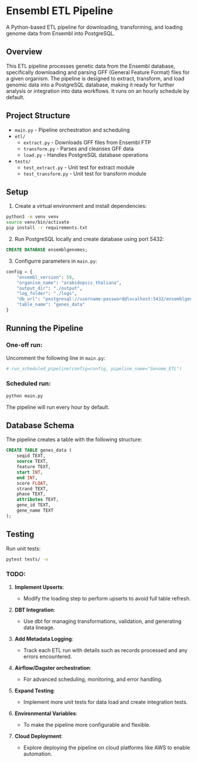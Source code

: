 # Ensembl ETL Pipeline

A Python-based ETL pipeline for downloading, transforming, and loading genome data from Ensembl into PostgreSQL.

## Overview

This ETL pipeline processes genetic data from the Ensembl database, specifically downloading and parsing GFF (General Feature Format) files for a given organism. The pipeline is designed to extract, transform, and load genomic data into a PostgreSQL database, making it ready for further analysis or integration into data workflows. It runs on an hourly schedule by default.

## Project Structure

- `main.py` - Pipeline orchestration and scheduling
- `etl/`
  - `extract.py` - Downloads GFF files from Ensembl FTP
  - `transform.py` - Parses and cleanses GFF data
  - `load.py` - Handles PostgreSQL database operations
- `tests/`
  - `test_extract.py` - Unit test for extract module
  - `test_transform.py` - Unit test for transform module

## Setup

1. Create a virtual environment and install dependencies:
```bash
python3 -m venv venv
source venv/bin/activate
pip install -r requirements.txt
```

2. Run PostgreSQL locally and create database using port 5432:
```sql
CREATE DATABASE ensemblgenomes;
```

3. Configurre parameters in `main.py`:
```python
config = {
    "ensembl_version": 59,
    "organism_name": "arabidopsis_thaliana",
    "output_dir": "./output",
    "log_folder": "./logs",
    "db_url": "postgresql://username:password@localhost:5432/ensemblgenomes",
    "table_name": "genes_data"
}
```

## Running the Pipeline

### One-off run:
Uncomment the following line in `main.py`:
```python
# run_scheduled_pipeline(config=config, pipeline_name="Genome_ETL")
```

### Scheduled run:
```bash
python main.py
```
The pipeline will run every hour by default.

## Database Schema

The pipeline creates a table with the following structure:
```sql
CREATE TABLE genes_data (
    seqid TEXT,
    source TEXT,
    feature TEXT,
    start INT,
    end INT,
    score FLOAT,
    strand TEXT,
    phase TEXT,
    attributes TEXT,
    gene_id TEXT,
    gene_name TEXT
);
```

## Testing

Run unit tests:
```bash
pytest tests/ -v

```


### TODO:
1. **Implement Upserts**:
   - Modify the loading step to perform upserts to avoid full table refresh.

2. **DBT Integration**:
   - Use dbt for managing transformations, validation, and generating data lineage.

3. **Add Metadata Logging**:
   - Track each ETL run with details such as records processed and any errors encountered.

4. **Airflow/Dagster orchestration**:
   - For advanced scheduling, monitoring, and error handling.

5. **Expand Testing**:
   - Implement more unit tests for data load and create integration tests.

6. **Environmental Variables**:
   - To make the pipeline more configurable and flexible.

7. **Cloud Deployment**:
   - Explore deploying the pipeline on cloud platforms like AWS to enable automation.

